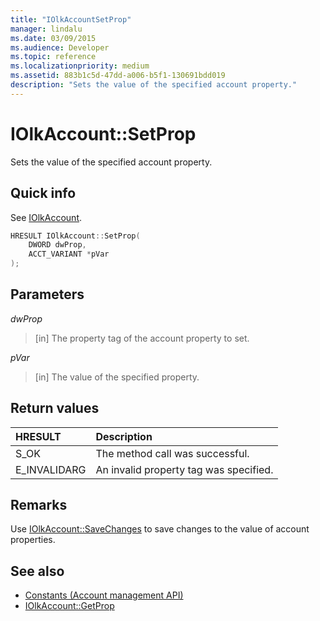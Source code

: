 ```yaml
---
title: "IOlkAccountSetProp"
manager: lindalu
ms.date: 03/09/2015
ms.audience: Developer
ms.topic: reference
ms.localizationpriority: medium
ms.assetid: 883b1c5d-47dd-a006-b5f1-130691bdd019
description: "Sets the value of the specified account property."
---
```


# IOlkAccount::SetProp

Sets the value of the specified account property.
  
## Quick info

See [IOlkAccount](iolkaccount.md).
  
```cpp
HRESULT IOlkAccount::SetProp(  
    DWORD dwProp, 
    ACCT_VARIANT *pVar 
);
```

## Parameters

_dwProp_
  
> [in] The property tag of the account property to set.
    
_pVar_
  
> [in] The value of the specified property.
    
## Return values

|**HRESULT**|**Description**|
|:-----|:-----|
|S_OK  <br/> |The method call was successful. |
|E_INVALIDARG  <br/> |An invalid property tag was specified. |
   
## Remarks

Use [IOlkAccount::SaveChanges](iolkaccount-savechanges.md) to save changes to the value of account properties. 
  
## See also

- [Constants (Account management API)](constants-account-management-api.md) 
- [IOlkAccount::GetProp](iolkaccount-getprop.md)

